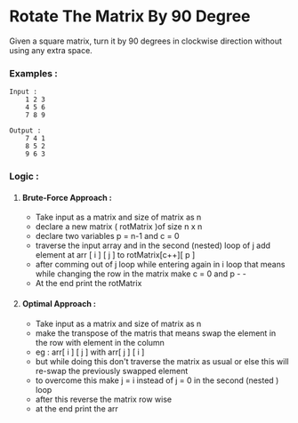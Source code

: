 # Rotate The Matrix By 90 Degree

Given a square matrix, turn it by 90 degrees in clockwise direction without using any extra space.

### Examples :

```
Input :
	1 2 3
	4 5 6
	7 8 9
	
Output :
	7 4 1
	8 5 2
	9 6 3
```

### Logic :

1. #### Brute-Force Approach :
    - Take input as a matrix and size of matrix as n
    - declare a new matrix ( rotMatrix )of size n x n
    - declare two variables p = n-1 and c = 0
    - traverse the input array and in the second (nested) loop of j add element at arr [ i ] [ j ] to rotMatrix[c++][ p ]
    - after comming out of j loop while entering again in i loop that means while changing the row in the matrix make c = 0 and p - -
    - At the end print the rotMatrix

1. #### Optimal Approach :
    - Take input as a matrix and size of matrix as n
    - make the transpose of the matris that means swap the element in the row with  element in the column
    - eg : arr[ i ] [ j ] with arr[ j ] [ i ]
    - but while doing this don't traverse the matrix as usual or else this will re-swap the previously swapped element
    - to overcome this make j = i instead of j = 0 in the second (nested ) loop
    - after this reverse the matrix row wise
    - at the end print the arr